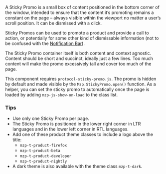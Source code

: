 A Sticky Promo is a small box of content positioned in the bottom corner of the
window, intended to ensure that the content it’s promoting remains a constant on
the page – always visible within the viewport no matter a user’s scroll position.
It can be dismissed with a click.

Sticky Promos can be used to promote a product and provide a call to action, or
potentially for some other kind of dismissable information (not to be confused
with the [Notification Bar](notification-bar)).

The Sticky Promo container itself is both content and context agnostic. Content
should be short and succinct, ideally just a few lines. Too much content will
make the promo excessively tall and cover too much of the page.

This component requires `protocol-sticky-promo.js`. The promo is hidden by default
and made visible by the `Mzp.StickyPromo.open()` function. As a helper, you can
set the sticky promo to automatically once the page is loaded by adding
`mzp-js-show-on-load` to the class list.

### Tips

- Use only one Sticky Promo per page.
- The Sticky Promo is positioned in the lower right corner in LTR languages
  and in the lower left corner in RTL languages.
- Add one of these product theme classes to include a logo above the title:
  - `mzp-t-product-firefox`
  - `mzp-t-product-beta`
  - `mzp-t-product-developer`
  - `mzp-t-product-nightly`
- A dark theme is also available with the theme class `mzp-t-dark`.
